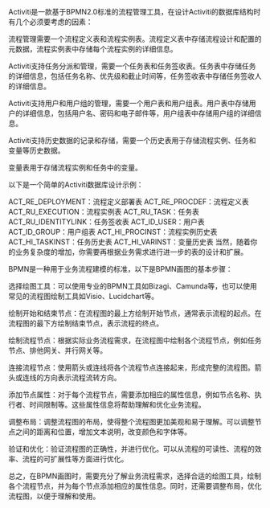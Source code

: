 Activiti是一款基于BPMN2.0标准的流程管理工具，在设计Activiti的数据库结构时有几个必须要考虑的因素：

流程管理需要一个流程定义表和流程实例表。流程定义表中存储流程设计和配置的元数据，流程实例表中存储每个流程实例的详细信息。

Activiti支持任务分派和管理，需要一个任务表和任务签收表。任务表中存储任务的详细信息，包括任务名称、优先级和截止时间等，任务签收表中存储任务签收人的详细信息。

Activiti支持用户和用户组的管理，需要一个用户表和用户组表。用户表中存储用户的详细信息，包括用户名、密码和电子邮件等，用户组表中存储用户组的详细信息。

Activiti支持历史数据的记录和存储，需要一个历史表用于存储流程实例、任务和变量等历史数据。

变量表用于存储流程实例和任务中的变量。

以下是一个简单的Activiti数据库设计示例：

ACT_RE_DEPLOYMENT：流程定义部署表
ACT_RE_PROCDEF：流程定义表
ACT_RU_EXECUTION：流程实例表
ACT_RU_TASK：任务表
ACT_RU_IDENTITYLINK：任务签收表
ACT_ID_USER：用户表
ACT_ID_GROUP：用户组表
ACT_HI_PROCINST：流程实例历史表
ACT_HI_TASKINST：任务历史表
ACT_HI_VARINST：变量历史表
当然，随着你的业务复杂度的增加，你需要再根据业务需求进行进一步的表的设计和扩展。


BPMN是一种用于业务流程建模的标准，以下是BPMN画图的基本步骤：

选择绘图工具：可以使用专业的BPMN工具如Bizagi、Camunda等，也可以使用常见的流程图绘制工具如Visio、Lucidchart等。

绘制开始和结束节点：在流程图的最上方绘制开始节点，通常表示流程的起点。在流程图的最下方绘制结束节点，表示流程的终点。

绘制流程节点：根据实际业务流程需求，在流程图中绘制各个流程节点，例如任务节点、排他网关、并行网关等。

连接流程节点：使用箭头或连线将各个流程节点连接起来，形成完整的流程图。箭头或连线的方向表示流程流转方向。

添加节点属性：对于每个流程节点，需要添加相应的属性信息，例如节点名称、执行者、时间限制等。这些属性信息将帮助理解和优化业务流程。

调整布局：调整流程图的布局，使得整个流程图更加美观和易于理解。可以调整节点之间的距离和位置，增加文本说明，改变颜色和字体等。

验证和优化：验证流程图的正确性，并进行优化。可以从流程的可读性、流程的效率、流程的可扩展性等方面进行优化。

总之，在BPMN画图时，需要充分了解业务流程需求，选择合适的绘图工具，绘制各个流程节点，并为每个节点添加相应的属性信息。同时，还需要调整布局，优化流程图，以便于理解和使用。